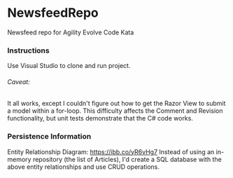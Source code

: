 # NewsfeedRepo
Newsfeed repo for Agility Evolve Code Kata

### Instructions
Use Visual Studio to clone and run project.

###### Caveat: 
It all works, except I couldn't figure out how to get the Razor View to submit a model within a for-loop.  This difficulty affects the Comment and Revision functionality, but unit tests demonstrate that the C# code works.

### Persistence Information
Entity Relationship Diagram: https://ibb.co/yR6vHg7
Instead of using an in-memory repository (the list of Articles), I'd create a SQL database with the above entity relationships and use CRUD operations.
